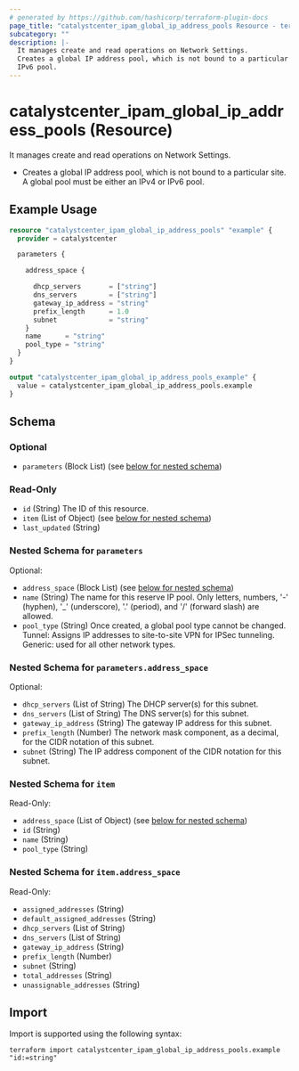 ```yaml
---
# generated by https://github.com/hashicorp/terraform-plugin-docs
page_title: "catalystcenter_ipam_global_ip_address_pools Resource - terraform-provider-catalystcenter"
subcategory: ""
description: |-
  It manages create and read operations on Network Settings.
  Creates a global IP address pool, which is not bound to a particular site. A global pool must be either an IPv4 or
  IPv6 pool.
---
```


# catalystcenter_ipam_global_ip_address_pools (Resource)

It manages create and read operations on Network Settings.

- Creates a global IP address pool, which is not bound to a particular site. A global pool must be either an IPv4 or
IPv6 pool.

## Example Usage

```terraform
resource "catalystcenter_ipam_global_ip_address_pools" "example" {
  provider = catalystcenter

  parameters {

    address_space {

      dhcp_servers       = ["string"]
      dns_servers        = ["string"]
      gateway_ip_address = "string"
      prefix_length      = 1.0
      subnet             = "string"
    }
    name      = "string"
    pool_type = "string"
  }
}

output "catalystcenter_ipam_global_ip_address_pools_example" {
  value = catalystcenter_ipam_global_ip_address_pools.example
}
```

<!-- schema generated by tfplugindocs -->
## Schema

### Optional

- `parameters` (Block List) (see [below for nested schema](#nestedblock--parameters))

### Read-Only

- `id` (String) The ID of this resource.
- `item` (List of Object) (see [below for nested schema](#nestedatt--item))
- `last_updated` (String)

<a id="nestedblock--parameters"></a>
### Nested Schema for `parameters`

Optional:

- `address_space` (Block List) (see [below for nested schema](#nestedblock--parameters--address_space))
- `name` (String) The name for this reserve IP pool. Only letters, numbers, '-' (hyphen), '_' (underscore), '.' (period), and '/' (forward slash) are allowed.
- `pool_type` (String) Once created, a global pool type cannot be changed. Tunnel: Assigns IP addresses to site-to-site VPN for IPSec tunneling. Generic: used for all other network types.

<a id="nestedblock--parameters--address_space"></a>
### Nested Schema for `parameters.address_space`

Optional:

- `dhcp_servers` (List of String) The DHCP server(s) for this subnet.
- `dns_servers` (List of String) The DNS server(s) for this subnet.
- `gateway_ip_address` (String) The gateway IP address for this subnet.
- `prefix_length` (Number) The network mask component, as a decimal, for the CIDR notation of this subnet.
- `subnet` (String) The IP address component of the CIDR notation for this subnet.



<a id="nestedatt--item"></a>
### Nested Schema for `item`

Read-Only:

- `address_space` (List of Object) (see [below for nested schema](#nestedobjatt--item--address_space))
- `id` (String)
- `name` (String)
- `pool_type` (String)

<a id="nestedobjatt--item--address_space"></a>
### Nested Schema for `item.address_space`

Read-Only:

- `assigned_addresses` (String)
- `default_assigned_addresses` (String)
- `dhcp_servers` (List of String)
- `dns_servers` (List of String)
- `gateway_ip_address` (String)
- `prefix_length` (Number)
- `subnet` (String)
- `total_addresses` (String)
- `unassignable_addresses` (String)

## Import

Import is supported using the following syntax:

```shell
terraform import catalystcenter_ipam_global_ip_address_pools.example "id:=string"
```
